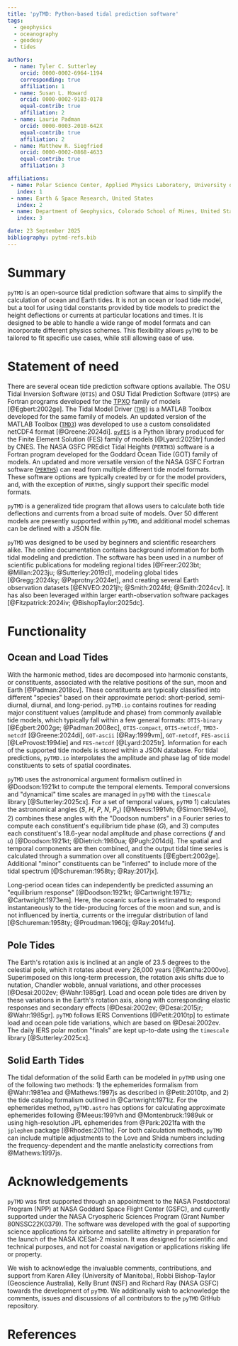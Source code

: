 ```yaml
---
title: 'pyTMD: Python-based tidal prediction software'
tags:
  - geophysics
  - oceanography
  - geodesy
  - tides

authors:
  - name: Tyler C. Sutterley
    orcid: 0000-0002-6964-1194
    corresponding: true
    affiliation: 1
  - name: Susan L. Howard
    orcid: 0000-0002-9183-0178
    equal-contrib: true
    affiliation: 2
  - name: Laurie Padman
    orcid: 0000-0003-2010-642X
    equal-contrib: true
    affiliation: 2
  - name: Matthew R. Siegfried
    orcid: 0000-0002-0868-4633
    equal-contrib: true
    affiliation: 3

affiliations:
 - name: Polar Science Center, Applied Physics Laboratory, University of Washington, United States
   index: 1
 - name: Earth & Space Research, United States
   index: 2
 - name: Department of Geophysics, Colorado School of Mines, United States
   index: 3

date: 23 September 2025
bibliography: pytmd-refs.bib
---
```


# Summary

`pyTMD` is an open-source tidal prediction software that aims to simplify the calculation of ocean and Earth tides. It is not an ocean or load tide model, but a tool for using tidal constants provided by tide models to predict the height deflections or currents at particular locations and times. It is designed to be able to handle a wide range of model formats and can incorporate different physics schemes. This flexibility allows `pyTMD` to be tailored to fit specific use cases, while still allowing ease of use.

# Statement of need

There are several ocean tide prediction software options available. The OSU Tidal Inversion Software (`OTIS`) and OSU Tidal Prediction Software (`OTPS`) are Fortran programs developed for the [TPXO](https://www.tpxo.net/home) family of models [@Egbert:2002ge]. The Tidal Model Driver ([`TMD`](https://github.com/EarthAndSpaceResearch/TMD_Matlab_Toolbox_v2.5)) is a MATLAB Toolbox developed for the same family of models. An updated version of the MATLAB Toolbox ([`TMD3`](https://github.com/chadagreene/tide-model-driver)) was developed to use a custom consolidated netCDF4 format [@Greene:2024di]. [`pyFES`](https://cnes.github.io/aviso-fes/) is a Python library produced for the Finite Element Solution (FES) family of models [@Lyard:2025tr] funded by CNES. The NASA GSFC PREdict Tidal Heights (`PERTH3`) software is a Fortran program developed for the Goddard Ocean Tide (GOT) family of models. An updated and more versatile version of the NASA GSFC Fortran software ([`PERTH5`](https://codeberg.org/rray/perth5)) can read from multiple different tide model formats. These software options are typically created by or for the model providers, and, with the exception of `PERTH5`, singly support their specific model formats.  

`pyTMD` is a generalized tide program that allows users to calculate both tide deflections and currents from a broad suite of models. Over 50 different models are presently supported within `pyTMD`, and additional model schemas can be defined with a JSON file. 

`pyTMD` was designed to be used by beginners and scientific researchers alike. The online documentation contains background information for both tidal modeling and prediction. The software has been used in a number of scientific publications for modeling regional tides [@Freer:2023bt; @Millan:2023ju; @Sutterley:2019cl], modeling global tides [@Gregg:2024ky; @Paprotny:2024et], and creating several Earth observation datasets [@ENVEO:2021jh; @Smith:2024fd; @Smith:2024cv]. It has also been leveraged within larger earth-observation software packages [@Fitzpatrick:2024iv; @BishopTaylor:2025dc]. 

# Functionality

## Ocean and Load Tides

With the harmonic method, tides are decomposed into harmonic constants, or constituents, associated with the relative positions of the sun, moon and Earth [@Padman:2018cv]. These constituents are typically classified into different "species" based on their approximate period: short-period, semi-diurnal, diurnal, and long-period. `pyTMD.io` contains routines for reading major constituent values (amplitude and phase) from commonly available tide models, which typically fall within a few general formats: `OTIS-binary` [@Egbert:2002ge; @Padman:2008ec], `OTIS-compact`, `OTIS-netcdf`, `TMD3-netcdf` [@Greene:2024di], `GOT-ascii` [@Ray:1999vm], `GOT-netcdf`, `FES-ascii` [@LeProvost:1994ie] and `FES-netcdf` [@Lyard:2025tr]. Information for each of the supported tide models is stored within a JSON database. For tidal predictions, `pyTMD.io` interpolates the amplitude and phase lag of tide model constituents to sets of spatial coordinates. 

`pyTMD` uses the astronomical argument formalism outlined in @Doodson:1921kt to compute the temporal elements. Temporal conversions and "dynamical" time scales are managed in `pyTMD` with the `timescale` library [@Sutterley:2025cx]. For a set of temporal values, `pyTMD` 1) calculates the astronomical angles ($S$, $H$, $P$, $N$, $P_s$) [@Meeus:1991vh; @Simon:1994vo], 2) combines these angles with the "Doodson numbers" in a Fourier series to compute each constituent's equilibrium tide phase ($G$), and 3) computes each constituent's 18.6-year nodal amplitude and phase corrections ($f$ and $u$) [@Doodson:1921kt; @Dietrich:1980ua; @Pugh:2014di]. The spatial and temporal components are then combined, and the output tidal time series is calculated through a summation over all constituents [@Egbert:2002ge]. Additional "minor" constituents can be "inferred" to include more of the tidal spectrum [@Schureman:1958ty; @Ray:2017jx].

Long-period ocean tides can independently be predicted assuming an "equilibrium response" [@Doodson:1921kt; @Cartwright:1971iz; @Cartwright:1973em]. Here, the oceanic surface is estimated to respond instantaneously to the tide-producing forces of the moon and sun, and is not influenced by inertia, currents or the irregular distribution of land [@Schureman:1958ty; @Proudman:1960jj; @Ray:2014fu].

## Pole Tides

The Earth's rotation axis is inclined at an angle of 23.5 degrees to the celestial pole, which it rotates about every 26,000 years [@Kantha:2000vo]. Superimposed on this long-term precession, the rotation axis shifts due to nutation, Chandler wobble, annual variations, and other processes [@Desai:2002ev; @Wahr:1985gr]. Load and ocean pole tides are driven by these variations in the Earth's rotation axis, along with corresponding elastic responses and secondary effects [@Desai:2002ev; @Desai:2015jr; @Wahr:1985gr]. `pyTMD` follows IERS Conventions [@Petit:2010tp] to estimate load and ocean pole tide variations, which are based on @Desai:2002ev. The daily IERS polar motion "finals" are kept up-to-date using the `timescale` library [@Sutterley:2025cx]. 

## Solid Earth Tides

The tidal deformation of the solid Earth can be modeled in `pyTMD` using one of the following two methods: 1) the ephemerides formalism from @Wahr:1981ea and @Mathews:1997js as described in @Petit:2010tp, and 2) the tide catalog formalism outlined in @Cartwright:1971iz. For the ephemerides method, `pyTMD.astro` has options for calculating approximate ephemerides following @Meeus:1991vh and @Montenbruck:1989uk or using high-resolution JPL ephemerides from @Park:2021fa with the `jplephem` package [@Rhodes:2011to]. For both calculation methods, `pyTMD` can include multiple adjustments to the Love and Shida numbers including the frequency-dependent and the mantle anelasticity corrections from @Mathews:1997js. 

# Acknowledgements

`pyTMD` was first supported through an appointment to the NASA Postdoctoral Program (NPP) at NASA Goddard Space Flight Center (GSFC), and currently supported under the NASA Cryospheric Sciences Program (Grant Number 80NSSC22K0379). The software was developed with the goal of supporting science applications for airborne and satellite altimetry in preparation for the launch of the NASA ICESat-2 mission. It was designed for scientific and technical purposes, and not for coastal navigation or applications risking life or property.

We wish to acknowledge the invaluable comments, contributions, and support from Karen Alley (University of Manitoba), Robbi Bishop-Taylor (Geoscience Australia), Kelly Brunt (NSF) and Richard Ray (NASA GSFC) towards the development of `pyTMD`. We additionally wish to acknowledge the comments, issues and discussions of all contributors to the `pyTMD` GitHub repository.

# References
